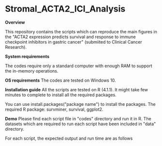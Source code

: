 # Stromal_ACTA2_ICI_Analysis
**Overview**

This repository contains the scripts which can reproduce the main figures in the "ACTA2 expression predicts survival and response to immune checkpoint inhibitors in gastric cancer" (submiited to Clinical Cancer Research).

**System requirements**

The codes require only a standard computer with enough RAM to support the in-memory operations.

**OS requirements**
The codes are tested on Windows 10.

**Installation guide**
All the scripts are tested on R (4.1.1). It might take few minutes to complete to install all the required packages.

You can use install.packages("package name") to install the packages.
The required R package: 
survminer, survival, ggplot2. 

**Demo**
Please find each script file in "codes" directory and run it in R. The datasets which are required to run each script have been included in "data" directory.

For each script, the expected output and run time are as follows
